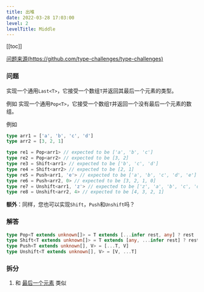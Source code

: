 ```yaml
---
title: 出堆
date: 2022-03-28 17:03:00
level: 2
levelTitle: Middle
---
```


[[toc]]

[问题来源(https://github.com/type-challenges/type-challenges)](https://github.com/type-challenges/type-challenges/blob/master/questions/16-medium-pop/README.zh-CN.md)
### 问题
实现一个通用`Last<T>`，它接受一个数组`T`并返回其最后一个元素的类型。

例如
实现一个通用`Pop<T>`，它接受一个数组`T`并返回一个没有最后一个元素的数组。

例如

```ts
type arr1 = ['a', 'b', 'c', 'd']
type arr2 = [3, 2, 1]

type re1 = Pop<arr1> // expected to be ['a', 'b', 'c']
type re2 = Pop<arr2> // expected to be [3, 2]
type re3 = Shift<arr1> // expected to be ['b', 'c', 'd']
type re4 = Shift<arr2> // expected to be [2, 1]
type re5 = Push<arr1, 'e'> // expected to be ['a', 'b', 'c', 'd', 'e']
type re6 = Push<arr2, 0> // expected to be [3, 2, 1, 0]
type re7 = Unshift<arr1, 'z'> // expected to be ['z', 'a', 'b', 'c', 'd'
type re8 = Unshift<arr2, 4> // expected to be [4, 3, 2, 1]
```

**额外**：同样，您也可以实现`Shift`，`Push`和`Unshift`吗？

### 解答

```typescript
type Pop<T extends unknown[]> = T extends [...infer rest, any] ? rest : never
type Shift<T extends unknown[]> = T extends [any, ...infer rest] ? rest : never
type Push<T extends unknown[], V> = [...T, V]
type Unshift<T extends unknown[], V> = [V, ...T]
```

### 拆分
1. 和 [最后一个元素](/projects/challenges/typescript/middle-7) 类似
